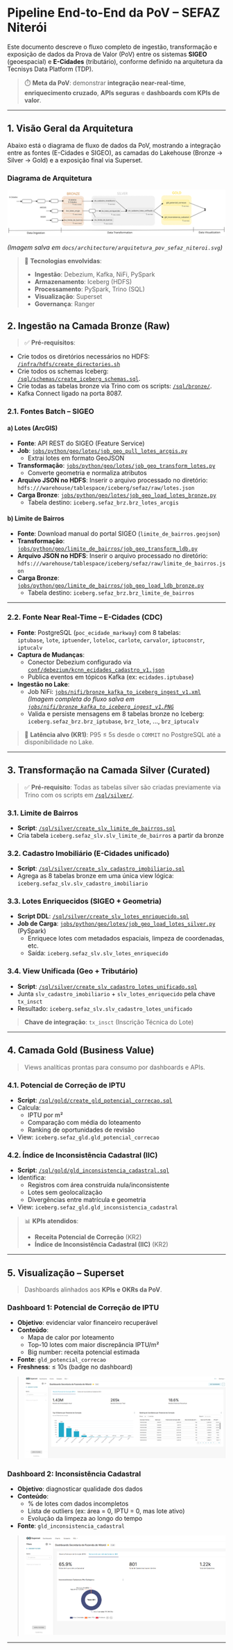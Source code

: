 # Pipeline End-to-End da PoV – SEFAZ Niterói

Este documento descreve o fluxo completo de ingestão, transformação e exposição de dados da Prova de Valor (PoV) entre os sistemas **SIGEO** (geoespacial) e **E-Cidades** (tributário), conforme definido na arquitetura da Tecnisys Data Platform (TDP).

> ⏱️ **Meta da PoV**: demonstrar **integração near-real-time**, **enriquecimento cruzado**, **APIs seguras** e **dashboards com KPIs de valor**.

---


## 1. Visão Geral da Arquitetura

Abaixo está o diagrama de fluxo de dados da PoV, mostrando a integração entre as fontes (E-Cidades e SIGEO), as camadas do Lakehouse (Bronze → Silver → Gold) e a exposição final via Superset.

### Diagrama de Arquitetura

![Arquitetura PoV SEFAZ Niterói](/docs/architecture/arquitetura_pov_sefaz_niteroi.svg)

*(Imagem salva em `docs/architecture/arquitetura_pov_sefaz_niteroi.svg`)*

> 🔗 **Tecnologias envolvidas**:
> - **Ingestão**: Debezium, Kafka, NiFi, PySpark
> - **Armazenamento**: Iceberg (HDFS)
> - **Processamento**: PySpark, Trino (SQL)
> - **Visualização**: Superset
> - **Governança**: Ranger

## 2. Ingestão na Camada Bronze (Raw)

> ✅ **Pré-requisitos**: 
- Crie todos os diretórios necessários no HDFS: [`/infra/hdfs/create_directories.sh`](/infra/hdfs/create_directories.sh)
- Crie todos os schemas Iceberg: [`/sql/schemas/create_iceberg_schemas.sql`](/sql/schemas/create_iceberg_schemas.sql).
- Crie todas as tabelas bronze via Trino com os scripts: [`/sql/bronze/`](/sql/bronze/).
- Kafka Connect ligado na porta 8087.

### 2.1. Fontes Batch – SIGEO

#### a) **Lotes (ArcGIS)**
- **Fonte**: API REST do SIGEO (Feature Service)
- **Job**: [`jobs/python/geo/lotes/job_geo_pull_lotes_arcgis.py`](/jobs/python/geo/lotes/job_geo_pull_lotes_arcgis.py)  
  - Extrai lotes em formato GeoJSON
- **Transformação**: [`jobs/python/geo/lotes/job_geo_transform_lotes.py`](/jobs/python/geo/lotes/job_geo_transform_lotes.py)  
  - Converte geometria e normaliza atributos
- **Arquivo JSON no HDFS**: Inserir o arquivo processado no diretório: `hdfs:///warehouse/tablespace/iceberg/sefaz/raw/lotes.json`
- **Carga Bronze**: [`jobs/python/geo/lotes/job_geo_load_lotes_bronze.py`](/jobs/python/geo/lotes/job_geo_load_lotes_bronze.py)  
  - Tabela destino: `iceberg.sefaz_brz.brz_lotes_arcgis`

#### b) **Limite de Bairros**
- **Fonte**: Download manual do portal SIGEO (`limite_de_bairros.geojson`)
- **Transformação**: [`jobs/python/geo/limite_de_bairros/job_geo_transform_ldb.py`](/jobs/python/geo/limite_de_bairros/job_geo_transform_ldb.py)  
- **Arquivo JSON no HDFS**: Inserir o arquivo processado no diretório: `hdfs:///warehouse/tablespace/iceberg/sefaz/raw/limite_de_bairros.json`
- **Carga Bronze**: [`jobs/python/geo/limite_de_bairros/job_geo_load_ldb_bronze.py`](/jobs/python/geo/limite_de_bairros/job_geo_load_ldb_bronze.py)  
  - Tabela destino: `iceberg.sefaz_brz.brz_limite_de_bairros`

---

### 2.2. Fonte Near Real-Time – E-Cidades (CDC)

- **Fonte**: PostgreSQL (`poc_ecidade_markway`) com 8 tabelas:  
  `iptubase`, `lote`, `iptuender`, `loteloc`, `carlote`, `carvalor`, `iptuconstr`, `iptucalv`
- **Captura de Mudanças**:  
  - Conector Debezium configurado via [`conf/debezium/kcnn_ecidades_cadastro_v1.json`](/conf/debezium/kcnn_ecidades_cadastro_v1.json)  
  - Publica eventos em tópicos Kafka (ex: `ecidades.iptubase`)
- **Ingestão no Lake**:  
  - Job NiFi: [`jobs/nifi/bronze_kafka_to_iceberg_ingest_v1.xml`](/jobs/nifi/bronze_kafka_to_iceberg_ingest_v1.xml)  
  *(Imagem completa do fluxo salva em [`jobs/nifi/bronze_kafka_to_iceberg_ingest_v1.PNG`](/jobs/nifi/bronze_kafka_to_iceberg_ingest_v1.PNG)*
  - Valida e persiste mensagens em 8 tabelas bronze no Iceberg:  
    `iceberg.sefaz_brz.brz_iptubase`, `brz_lote`, ..., `brz_iptucalv`

> 🔁 **Latência alvo (KR1)**: P95 ≤ 5s desde o `COMMIT` no PostgreSQL até a disponibilidade no Lake.

---

## 3. Transformação na Camada Silver (Curated)

> ✅ **Pré-requisito**: Todas as tabelas silver são criadas previamente via Trino com os scripts em [`/sql/silver/`](/sql/silver/).

### 3.1. Limite de Bairros
- **Script**: [`/sql/silver/create_slv_limite_de_bairros.sql`](/sql/silver/create_slv_limite_de_bairros.sql)  
- Cria tabela `iceberg.sefaz_slv.slv_limite_de_bairros` a partir da bronze

### 3.2. Cadastro Imobiliário (E-Cidades unificado)
- **Script**: [`/sql/silver/create_slv_cadastro_imobiliario.sql`](/sql/silver/create_slv_cadastro_imobiliario.sql)  
- Agrega as 8 tabelas bronze em uma única view lógica:  
  `iceberg.sefaz_slv.slv_cadastro_imobiliario`

### 3.3. Lotes Enriquecidos (SIGEO + Geometria)
- **Script DDL**: [`/sql/silver/create_slv_lotes_enriquecido.sql`](/sql/silver/create_slv_lotes_enriquecido.sql)  
- **Job de Carga**: [`jobs/python/geo/lotes/job_geo_load_lotes_silver.py`](/jobs/python/geo/lotes/job_geo_load_lotes_silver.py) (PySpark)  
  - Enriquece lotes com metadados espaciais, limpeza de coordenadas, etc.  
  - Saída: `iceberg.sefaz_slv.slv_lotes_enriquecido`

### 3.4. View Unificada (Geo + Tributário)
- **Script**: [`/sql/silver/create_slv_cadastro_lotes_unificado.sql`](/sql/silver/create_slv_cadastro_lotes_unificado.sql)  
- Junta `slv_cadastro_imobiliario` + `slv_lotes_enriquecido` pela chave `tx_insct`  
- Resultado: `iceberg.sefaz_slv.slv_cadastro_lotes_unificado`

> **Chave de integração**: `tx_insct` (Inscrição Técnica do Lote)

---

## 4. Camada Gold (Business Value)

> Views analíticas prontas para consumo por dashboards e APIs.

### 4.1. Potencial de Correção de IPTU
- **Script**: [`/sql/gold/create_gld_potencial_correcao.sql`](/sql/gold/create_gld_potencial_correcao.sql)  
- Calcula:
  - IPTU por m²
  - Comparação com média do loteamento
  - Ranking de oportunidades de revisão
- View: `iceberg.sefaz_gld.gld_potencial_correcao`

### 4.2. Índice de Inconsistência Cadastral (IIC)
- **Script**: [`/sql/gold/gld_inconsistencia_cadastral.sql`](/sql/gold/gld_inconsistencia_cadastral.sql)  
- Identifica:
  - Registros com área construída nula/inconsistente
  - Lotes sem geolocalização
  - Divergências entre matrícula e geometria
- View: `iceberg.sefaz_gld.gld_inconsistencia_cadastral`

> 📊 **KPIs atendidos**:
> - **Receita Potencial de Correção** (KR2)
> - **Índice de Inconsistência Cadastral (IIC)** (KR2)

---

## 5. Visualização – Superset

> Dashboards alinhados aos **KPIs e OKRs da PoV**.

### Dashboard 1: **Potencial de Correção de IPTU**
- **Objetivo**: evidenciar valor financeiro recuperável
- **Conteúdo**:
  - Mapa de calor por loteamento
  - Top-10 lotes com maior discrepância IPTU/m²
  - Big number: receita potencial estimada
- **Fonte**: `gld_potencial_correcao`
- **Freshness**: ≤ 10s (badge no dashboard)

> ![Dashboard Potencial Correção](/src/superset/d1_potencial_correcao.PNG)  

### Dashboard 2: **Inconsistência Cadastral**
- **Objetivo**: diagnosticar qualidade dos dados
- **Conteúdo**:
  - % de lotes com dados incompletos
  - Lista de outliers (ex: área = 0, IPTU = 0, mas lote ativo)
  - Evolução da limpeza ao longo do tempo
- **Fonte**: `gld_inconsistencia_cadastral`

> ![Dashboard Inconsistência Cadastral](/src/superset/d2_inconsistencia_cadastral.PNG)

---